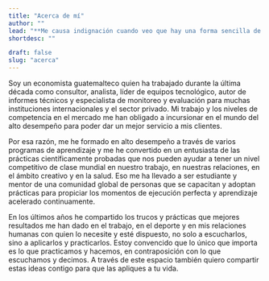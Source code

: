 ```yaml
---
title: "Acerca de mí"
author: ""
lead: "**Me causa indignación cuando veo que hay una forma sencilla de resolver un problema o existe una solución más adecuada en el mundo para algo y que la gente se conforme o se vea obligada a utilizar una versión inferior de las cosas y no logre salir de una situación negativa por ello.**"
shortdesc: ""

draft: false
slug: "acerca"
---
```


Soy un economista guatemalteco quien ha trabajado durante la última década como consultor, analista, líder de equipos tecnológico, autor de informes técnicos y especialista de monitoreo y evaluación para muchas instituciones internacionales y el sector privado. Mi trabajo y los niveles de competencia en el mercado me han obligado a incursionar en el mundo del alto desempeño para poder dar un mejor servicio a mis clientes. 

Por esa razón, me he formado en alto desempeño a través de varios programas de aprendizaje y me he convertido en un entusiasta de las prácticas científicamente probadas que nos pueden ayudar a tener un nivel competitivo de clase mundial en nuestro trabajo, en nuestras relaciones, en el ámbito creativo y en la salud. Eso me ha llevado a ser estudiante y mentor de una comunidad global de personas que se capacitan y adoptan prácticas para propiciar los momentos de ejecución perfecta y aprendizaje acelerado continuamente. 

En los últimos años he compartido los trucos y prácticas que mejores resultados me han dado en el trabajo, en el deporte y en mis relaciones humanas con quien lo necesite y esté dispuesto, no solo a escucharlos, sino a aplicarlos y practicarlos. Estoy convencido que lo único que importa es lo que practicamos y hacemos, en contraposición con lo que escuchamos y decimos. A través de este espacio también quiero compartir estas ideas contigo para que las apliques a tu vida.

